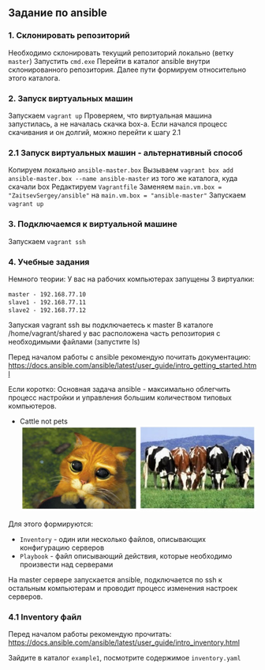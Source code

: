 ## Задание по ansible 

### 1. Склонировать репозиторий
Необходимо склонировать текущий репозиторий локально (ветку `master`)
Запустить `cmd.exe`
Перейти в каталог ansible внутри склонированного репозитория.
Далее пути формируем относительно этого каталога.


### 2. Запуск виртуальных машин
Запускаем `vagrant up`
Проверяем, что виртуальная машина запустилась, а не началась скачка box-а.
Если начался процесс скачивания и он долгий, можно перейти к шагу 2.1


### 2.1 Запуск виртуальных машин - альтернативный способ
Копируем локально `ansible-master.box`
Вызываем `vagrant box add ansible-master.box --name ansible-master` из того же каталога, куда скачали box
Редактируем `Vagrantfile` 
Заменяем `main.vm.box = "ZaitsevSergey/ansible"` на `main.vm.box = "ansible-master"`
Запускаем `vagrant up`


### 3. Подключаемся к виртуальной машине
Запускаем `vagrant ssh`


### 4. Учебные задания
Немного теории:
У вас на рабочих компьютерах запущены 3 виртуалки:
```
master - 192.168.77.10
slave1 - 192.168.77.11
slave2 - 192.168.77.12
```

Запуская vagrant ssh вы подключаетесь к master
В каталоге /home/vagrant/shared у вас расположена часть репозитория с необходимыми файлами (запустите ls)

Перед началом работы с ansible рекомендую почитать документацию:
https://docs.ansible.com/ansible/latest/user_guide/intro_getting_started.html

Если коротко:
Основная задача ansible - максимально облегчить процесс настройки и управления большим количеством типовых компьютеров.
* Cattle not pets
![Cattle not pets](/img/cattle.png)

Для этого формируются:
* `Inventory` - один или несколько файлов, описывающих конфигурацию серверов
* `Playbook` - файл описывающий действия, которые необходимо произвести над серверами

На master сервере запускается ansible, подключается по ssh к остальным компьютерам и проводит процесс изменения настроек серверов.


### 4.1 Inventory файл
Перед началом работы рекомендую прочитать:
https://docs.ansible.com/ansible/latest/user_guide/intro_inventory.html

Зайдите в каталог `example1`, посмотрите содержимое `inventory.yaml`

